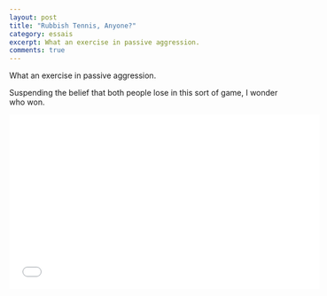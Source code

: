 ```yaml
---
layout: post
title: "Rubbish Tennis, Anyone?"
category: essais
excerpt: What an exercise in passive aggression.
comments: true
---
```


What an exercise in passive aggression.

Suspending the belief that both people lose in this sort of game, I wonder who won.

<iframe width="560" height="315" src="//www.youtube.com/embed/G_JZLVk8Mhw" frameborder="0"> </iframe>

<a href="https://plus.google.com/+VincentBarr0?rel=author"></a>